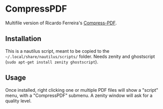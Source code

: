 # CompressPDF

Multifile version of Ricardo Ferreira's [Compress-PDF](https://launchpad.net/compress-pdf).

## Installation
This is a nautilus script, meant to be copied to the `~/.local/share/nautilus/scripts/` folder.
Needs zenity and ghostscript (`sudo apt-get install zenity ghostscript`).

## Usage
Once installed, right clicking one or multiple PDF files will show a "script" menu, with a "CompressPDF" submenu.
A zenity window will ask for a quality level.
